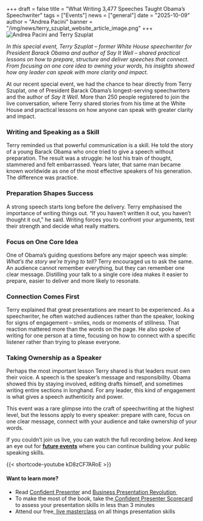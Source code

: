 +++
draft = false
title = "What Writing 3,477 Speeches Taught Obama’s Speechwriter"
tags = ["Events"]
news = ["general"]
date = "2025-10-09"
author = "Andrea Pacini"
banner = "/img/news/terry_szuplat_website_article_image.png"
+++
![Andrea Pacini and Terry Szuplat](/img/news/terry_szuplat_website_article_image.png "AP and GA")

*In this special event, Terry Szuplat – former White House speechwriter for President Barack Obama and author of Say It Well – shared practical lessons on how to prepare, structure and deliver speeches that connect. From focusing on one core idea to owning your words, his insights showed how any leader can speak with more clarity and impact.*

At our recent special event, we had the chance to hear directly from Terry Szuplat, one of President Barack Obama’s longest-serving speechwriters and the author of *Say It Well*. More than 250 people registered to join the live conversation, where Terry shared stories from his time at the White House and practical lessons on how anyone can speak with greater clarity and impact.

### **Writing and Speaking as a Skill**

Terry reminded us that powerful communication is a skill. He told the story of a young Barack Obama who once tried to give a speech without preparation. The result was a struggle: he lost his train of thought, stammered and felt embarrassed. Years later, that same man became known worldwide as one of the most effective speakers of his generation. The difference was practice.

### **Preparation Shapes Success**

A strong speech starts long before the delivery. Terry emphasised the importance of writing things out. “If you haven’t written it out, you haven’t thought it out,” he said. Writing forces you to confront your arguments, test their strength and decide what really matters. 

### **Focus on One Core Idea**

One of Obama’s guiding questions before any major speech was simple: *What’s the story we’re trying to tell?* Terry encouraged us to ask the same. An audience cannot remember everything, but they can remember one clear message. Distilling your talk to a single core idea makes it easier to prepare, easier to deliver and more likely to resonate.

### **Connection Comes First**

Terry explained that great presentations are meant to be experienced. As a speechwriter, he often watched audiences rather than the speaker, looking for signs of engagement – smiles, nods or moments of stillness. That reaction mattered more than the words on the page. He also spoke of writing for one person at a time, focusing on how to connect with a specific listener rather than trying to please everyone.

### **Taking Ownership as a Speaker**

Perhaps the most important lesson Terry shared is that leaders must own their voice. A speech is the speaker’s message and responsibility. Obama showed this by staying involved, editing drafts himself, and sometimes writing entire sections in longhand. For any leader, this kind of engagement is what gives a speech authenticity and power.

This event was a rare glimpse into the craft of speechwriting at the highest level, but the lessons apply to every speaker: prepare with care, focus on one clear message, connect with your audience and take ownership of your words.

If you couldn’t join us live, you can watch the full recording below. And keep an eye out for **[future events](https://www.ideasonstage.com/uk/events/)** where you can continue building your public speaking skills.

{{< shortcode-youtube kD8zCF7ARoE >}}  

#### Want to learn more? 

* Read [Confident Presenter](https://www.ideasonstage.com/resources/confident-presenter-book/) and [Business Presentation Revolution ](https://www.ideasonstage.com/business-presentation-revolution/book/)
* To make the most of the book, take the[ Confident Presenter Scorecard](https://ideasonstage.com/score) to assess your presentation skills in less than 3 minutes
* Attend our free,[ live masterclass](https://www.ideasonstage.com/uk/events/) on all things presentation skills
